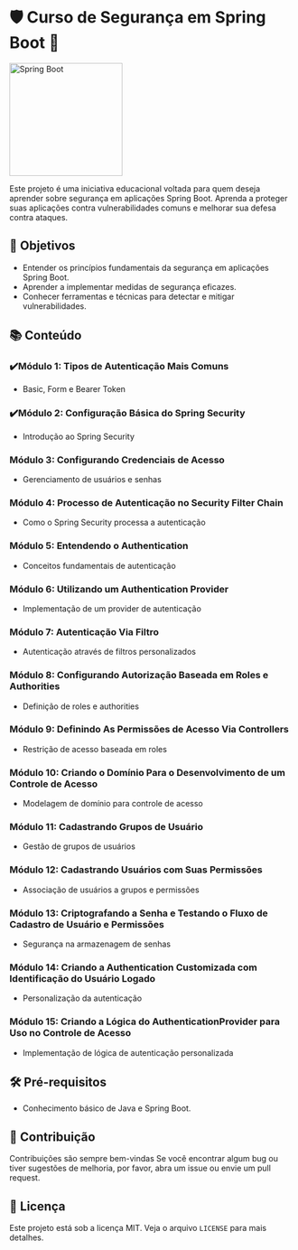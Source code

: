 # 🛡️ Curso de Segurança em Spring Boot 🚀

<img src="https://static-00.iconduck.com/assets.00/spring-icon-512x512-bdmpbhxj.png" alt="Spring Boot" width="200">

Este projeto é uma iniciativa educacional voltada para quem deseja aprender sobre segurança em aplicações Spring Boot. Aprenda a proteger suas aplicações contra vulnerabilidades comuns e melhorar sua defesa contra ataques.

## 🎯 Objetivos

- Entender os princípios fundamentais da segurança em aplicações Spring Boot.
- Aprender a implementar medidas de segurança eficazes.
- Conhecer ferramentas e técnicas para detectar e mitigar vulnerabilidades.

## 📚 Conteúdo

### ✔️Módulo 1: Tipos de Autenticação Mais Comuns
- Basic, Form e Bearer Token

### ✔️Módulo 2: Configuração Básica do Spring Security
- Introdução ao Spring Security

### Módulo 3: Configurando Credenciais de Acesso
- Gerenciamento de usuários e senhas

### Módulo 4: Processo de Autenticação no Security Filter Chain
- Como o Spring Security processa a autenticação

### Módulo 5: Entendendo o Authentication
- Conceitos fundamentais de autenticação

### Módulo 6: Utilizando um Authentication Provider
- Implementação de um provider de autenticação

### Módulo 7: Autenticação Via Filtro
- Autenticação através de filtros personalizados

### Módulo 8: Configurando Autorização Baseada em Roles e Authorities
- Definição de roles e authorities

### Módulo 9: Definindo As Permissões de Acesso Via Controllers
- Restrição de acesso baseada em roles

### Módulo 10: Criando o Domínio Para o Desenvolvimento de um Controle de Acesso
- Modelagem de domínio para controle de acesso

### Módulo 11: Cadastrando Grupos de Usuário
- Gestão de grupos de usuários

### Módulo 12: Cadastrando Usuários com Suas Permissões
- Associação de usuários a grupos e permissões

### Módulo 13: Criptografando a Senha e Testando o Fluxo de Cadastro de Usuário e Permissões
- Segurança na armazenagem de senhas

### Módulo 14: Criando a Authentication Customizada com Identificação do Usuário Logado
- Personalização da autenticação

### Módulo 15: Criando a Lógica do AuthenticationProvider para Uso no Controle de Acesso
- Implementação de lógica de autenticação personalizada

## 🛠️ Pré-requisitos

- Conhecimento básico de Java e Spring Boot.

## 🤝 Contribuição

Contribuições são sempre bem-vindas Se você encontrar algum bug ou tiver sugestões de melhoria, por favor, abra um issue ou envie um pull request.

## 📄 Licença

Este projeto está sob a licença MIT. Veja o arquivo `LICENSE` para mais detalhes.
